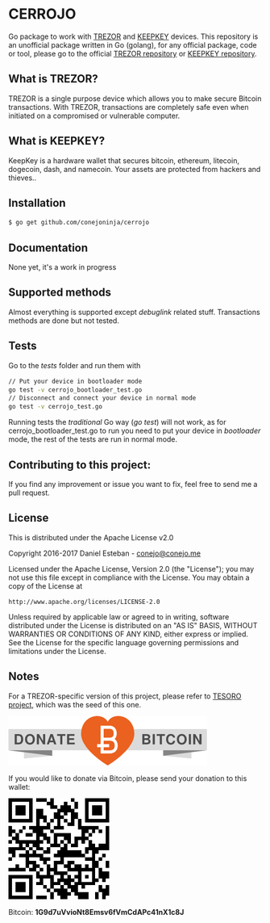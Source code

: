 CERROJO
=======
Go package to work with [TREZOR](http://bitcointrezor.com/) and [KEEPKEY](http://keepkey.com/) devices. This repository is an unofficial package written in Go (golang), for any official package, code or tool, please go to the official [TREZOR repository](https://github.com/trezor) or [KEEPKEY repository](https://github.com/keepkey).

## What is TREZOR?

TREZOR is a single purpose device which allows you to make secure Bitcoin transactions. With TREZOR, transactions are completely safe even when initiated on a compromised or vulnerable computer.


## What is KEEPKEY?

KeepKey is a hardware wallet that secures bitcoin, ethereum, litecoin, dogecoin, dash, and namecoin. Your assets are protected from hackers and thieves..


## Installation
```bash
$ go get github.com/conejoninja/cerrojo
```

## Documentation
None yet, it's a work in progress

## Supported methods
Almost everything is supported except *debuglink* related stuff. Transactions methods are done but not tested.

## Tests
Go to the *tests* folder and run them with
```bash
// Put your device in bootloader mode
go test -v cerrojo_bootloader_test.go
// Disconnect and connect your device in normal mode
go test -v cerrojo_test.go
```

Running tests the *traditional* Go way (*go test*) will not work, as for cerrojo_bootloader_test.go to run you need to put your device in *bootloader* mode, the rest of the tests are run in normal mode.

## Contributing to this project:

If you find any improvement or issue you want to fix, feel free to send me a pull request.

## License

This is distributed under the Apache License v2.0

Copyright 2016-2017 Daniel Esteban  -  conejo@conejo.me

Licensed under the Apache License, Version 2.0 (the "License");
you may not use this file except in compliance with the License.
You may obtain a copy of the License at

    http://www.apache.org/licenses/LICENSE-2.0

Unless required by applicable law or agreed to in writing, software
distributed under the License is distributed on an "AS IS" BASIS,
WITHOUT WARRANTIES OR CONDITIONS OF ANY KIND, either express or implied.
See the License for the specific language governing permissions and
limitations under the License.


## Notes

For a TREZOR-specific version of this project, please refer to [TESORO project](https://https://github.com/conejoninja/tesoro/), which was the seed of this one.


![](https://raw.githubusercontent.com/conejoninja/cerrojo/master/assets/ribbon.png)

If you would like to donate via Bitcoin, please send your donation to this wallet:

   ![](https://raw.githubusercontent.com/conejoninja/cerrojo/master/assets/qr.png)

Bitcoin: **1G9d7uVvioNt8Emsv6fVmCdAPc41nX1c8J**